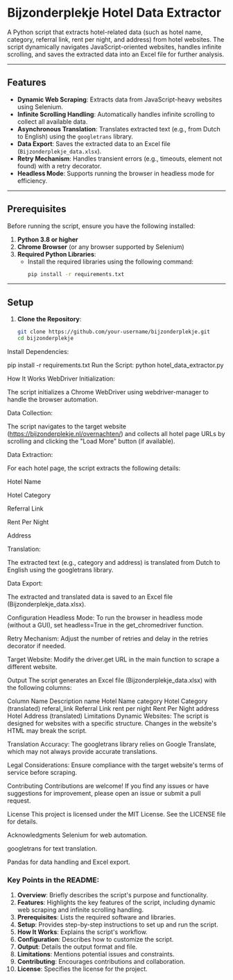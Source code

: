 # Bijzonderplekje Hotel Data Extractor

A Python script that extracts hotel-related data (such as hotel name, category, referral link, rent per night, and address) from hotel websites. The script dynamically navigates JavaScript-oriented websites, handles infinite scrolling, and saves the extracted data into an Excel file for further analysis.

---

## Features
- **Dynamic Web Scraping**: Extracts data from JavaScript-heavy websites using Selenium.
- **Infinite Scrolling Handling**: Automatically handles infinite scrolling to collect all available data.
- **Asynchronous Translation**: Translates extracted text (e.g., from Dutch to English) using the `googletrans` library.
- **Data Export**: Saves the extracted data to an Excel file (`Bijzonderplekje_data.xlsx`).
- **Retry Mechanism**: Handles transient errors (e.g., timeouts, element not found) with a retry decorator.
- **Headless Mode**: Supports running the browser in headless mode for efficiency.

---

## Prerequisites

Before running the script, ensure you have the following installed:

1. **Python 3.8 or higher**
2. **Chrome Browser** (or any browser supported by Selenium)
3. **Required Python Libraries**:
   - Install the required libraries using the following command:
     ```bash
     pip install -r requirements.txt
     ```

---

## Setup

1. **Clone the Repository**:
   ```bash
   git clone https://github.com/your-username/bijzonderplekje.git
   cd bijzonderplekje
Install Dependencies:

pip install -r requirements.txt
Run the Script:
python hotel_data_extractor.py


How It Works
WebDriver Initialization:

The script initializes a Chrome WebDriver using webdriver-manager to handle the browser automation.

Data Collection:

The script navigates to the target website (https://bijzonderplekje.nl/overnachten/) and collects all hotel page URLs by scrolling and clicking the "Load More" button (if available).

Data Extraction:

For each hotel page, the script extracts the following details:

Hotel Name

Hotel Category

Referral Link

Rent Per Night

Address

Translation:

The extracted text (e.g., category and address) is translated from Dutch to English using the googletrans library.

Data Export:

The extracted and translated data is saved to an Excel file (Bijzonderplekje_data.xlsx).

Configuration
Headless Mode: To run the browser in headless mode (without a GUI), set headless=True in the get_chromedriver function.

Retry Mechanism: Adjust the number of retries and delay in the retries decorator if needed.

Target Website: Modify the driver.get URL in the main function to scrape a different website.

Output
The script generates an Excel file (Bijzonderplekje_data.xlsx) with the following columns:

Column Name	Description
name	Hotel Name
category	Hotel Category (translated)
referal_link	Referral Link
rent per night	Rent Per Night
address	Hotel Address (translated)
Limitations
Dynamic Websites: The script is designed for websites with a specific structure. Changes in the website's HTML may break the script.

Translation Accuracy: The googletrans library relies on Google Translate, which may not always provide accurate translations.

Legal Considerations: Ensure compliance with the target website's terms of service before scraping.

Contributing
Contributions are welcome! If you find any issues or have suggestions for improvement, please open an issue or submit a pull request.

License
This project is licensed under the MIT License. See the LICENSE file for details.

Acknowledgments
Selenium for web automation.

googletrans for text translation.

Pandas for data handling and Excel export.

### Key Points in the README:
1. **Overview**: Briefly describes the script's purpose and functionality.
2. **Features**: Highlights the key features of the script, including dynamic web scraping and infinite scrolling handling.
3. **Prerequisites**: Lists the required software and libraries.
4. **Setup**: Provides step-by-step instructions to set up and run the script.
5. **How It Works**: Explains the script's workflow.
6. **Configuration**: Describes how to customize the script.
7. **Output**: Details the output format and file.
8. **Limitations**: Mentions potential issues and constraints.
9. **Contributing**: Encourages contributions and collaboration.
10. **License**: Specifies the license for the project.

